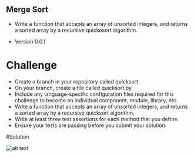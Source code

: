 ## Merge Sort
 - Write a function that accepts an array of unsorted integers, and returns a sorted array by a recursive quickesort algorithm.

* Version 0.0.1

# Challenge

 -  Create a branch in your repository called quicksort
 - On your branch, create a file called quicksort.py
 - Include any language-specific configuration files required for this challenge to become an individual component, module, library, etc.
 - Write a function that accepts an array of unsorted integers, and returns a sorted array by a recursive quicksort algorithm.
 - Write at least three test assertions for each method that you define.
 - Ensure your tests are passing before you submit your solution.


 #Solution

 ![alt text](/Users/stevenstarwalt/codefellows/401/data-structures-and-algorithms/assets/quick_sort.jpg)
